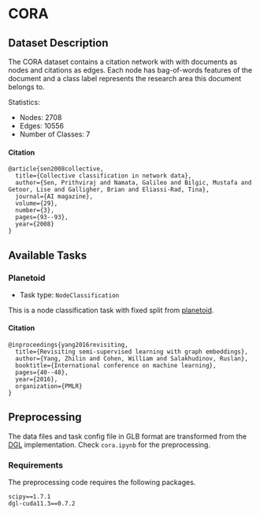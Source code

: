 # CORA

## Dataset Description

The CORA dataset contains a citation network with with documents as nodes and citations as edges. Each node has bag-of-words features of the document and a class label represents the research area this document belongs to.

Statistics:
- Nodes: 2708
- Edges: 10556
- Number of Classes: 7

#### Citation

```
@article{sen2008collective,
  title={Collective classification in network data},
  author={Sen, Prithviraj and Namata, Galileo and Bilgic, Mustafa and Getoor, Lise and Galligher, Brian and Eliassi-Rad, Tina},
  journal={AI magazine},
  volume={29},
  number={3},
  pages={93--93},
  year={2008}
}
```

## Available Tasks

### Planetoid

- Task type: `NodeClassification`

This is a node classification task with fixed split from [planetoid](https://github.com/kimiyoung/planetoid).

#### Citation

```
@inproceedings{yang2016revisiting,
  title={Revisiting semi-supervised learning with graph embeddings},
  author={Yang, Zhilin and Cohen, William and Salakhudinov, Ruslan},
  booktitle={International conference on machine learning},
  pages={40--48},
  year={2016},
  organization={PMLR}
}
```

## Preprocessing

The data files and task config file in GLB format are transformed from the [DGL](https://www.dgl.ai) implementation. Check `cora.ipynb` for the preprocessing.


### Requirements

The preprocessing code requires the following packages.

```
scipy==1.7.1
dgl-cuda11.3==0.7.2
```
